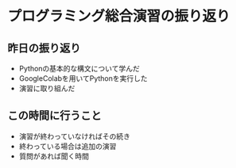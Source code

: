 # プログラミング総合演習の振り返り

## 昨日の振り返り

- Pythonの基本的な構文について学んだ
- GoogleColabを用いてPythonを実行した
- 演習に取り組んだ

## この時間に行うこと

- 演習が終わっていなければその続き
- 終わっている場合は追加の演習
- 質問があれば聞く時間